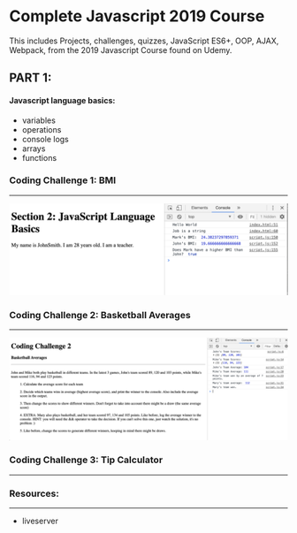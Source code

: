 # Complete Javascript 2019 Course
This includes Projects, challenges, quizzes, JavaScript ES6+, OOP, AJAX, Webpack, from the 2019 Javascript Course found on Udemy.

## PART 1:

#### Javascript language basics:
* variables
* operations
* console logs
* arrays
* functions

### Coding Challenge 1: BMI
----------------------

<img src="/JS-Basics/images/challenge1.png" width="600">

### Coding Challenge 2: Basketball Averages
----------------------

<img src="/JS-Basics/images/challenge2.png" width="600">

### Coding Challenge 3: Tip Calculator
----------------------


### Resources:
----------------

* liveserver
